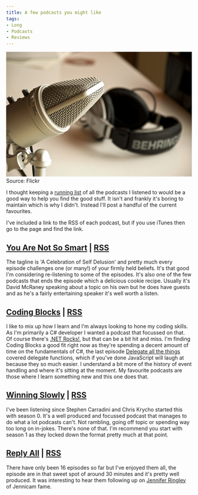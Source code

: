 ```yaml
---
title: A few podcasts you might like
tags:
- Long
- Podcasts
- Reviews
---
```


![Source: Flickr](/images/static_52001c0be4b09bc7c9f838c9_52224ed3e4b0ba9919a3e0e1_550f45dae4b0c3aa90e02351_1427064287146__img.jpg) Source: Flickr 

I thought keeping a [running list](http://mttmccb.net/blog/2013/podcasts-playlist?rq=podcast) of all the podcasts I listened to would be a good way to help you find the good stuff. It isn't and frankly it's boring to maintain which is why I didn't. Instead I'll post a handful of the current favourites.

I've included a link to the RSS of each podcast, but if you use iTunes then go to the page and find the link. 

## [You Are Not So Smart](http://youarenotsosmart.com) | [RSS](http://youarenotsosmart.libsyn.com/rss)
 
The tagline is 'A Celebration of Self Delusion' and pretty much every episode challenges one (or many!) of your firmly held beliefs. It's that good I'm considering re-listening to some of the episodes. It's also one of the few podcasts that ends the episode which a delicious cookie recipe. Usually it's David McRaney speaking about a topic on his own but he does have guests and as he's a fairly entertaining speaker it's well worth a listen. 

## [Coding Blocks](http://www.codingblocks.net) | [RSS](http://www.codingblocks.net/feed/podcast/)
 
I like to mix up how I learn and I'm always looking to hone my coding skills. As I'm primarily a C# developer I wanted a podcast that focussed on that. Of course there's [.NET Rocks!](http://www.dotnetrocks.com), but that can be a bit hit and miss. I'm finding Coding Blocks a good fit right now as they're spending a decent amount of time on the fundamentals of C#, the last episode [Delegate all the things](http://www.codingblocks.net/podcast/delegate-all-the-things/) covered delegate functions, which if you've done JavaScript will laugh at because they so much easier. I understand a bit more of the history of event handling and where it's sitting at the moment. My favourite podcasts are those where I learn something new and this one does that. 

## [Winning Slowly](http://www.winningslowly.org) | [RSS](http://www.winningslowly.org/feed.xml)
 
I've been listening since Stephen Carradini and Chris Krycho started this with season 0. It's a well produced and focussed podcast that manages to do what a lot podcasts can't. Not rambling, going off topic or spending way too long on in-jokes. There's none of that. I'm recommend you start with season 1 as they locked down the format pretty much at that point. 

## [Reply All](http://gimletmedia.com/show/reply-all/) | [RSS](http://feeds.gimletmedia.com/hearreplyall)
 
There have only been 16 episodes so far but I've enjoyed them all, the episode are in that sweet spot of around 30 minutes and it's pretty well produced. It was interesting to hear them following up on [Jennifer Ringley](http://en.wikipedia.org/wiki/Jennifer_Ringley) of Jennicam fame.
